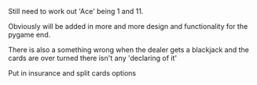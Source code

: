 Still need to work out 'Ace' being 1 and 11.

Obviously will be added in more and more design and functionality for  the pygame end.

There is also a something wrong when the dealer gets a blackjack and the cards are over turned there isn't any 'declaring of it'

Put in insurance and split cards options

